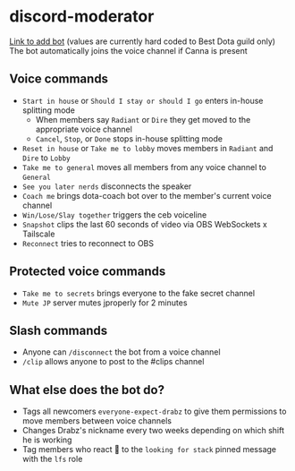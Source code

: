 # discord-moderator

[Link to add bot](https://discord.com/api/oauth2/authorize?client_id=1062766623578148945&permissions=8&scope=bot) (values are currently hard coded to Best Dota guild only)  
The bot automatically joins the voice channel if Canna is present

## Voice commands

- `Start in house` or `Should I stay or should I go` enters in-house splitting mode
  - When members say `Radiant` or `Dire` they get moved to the appropriate voice channel
  - `Cancel`, `Stop`, or `Done` stops in-house splitting mode
- `Reset in house` or `Take me to lobby` moves members in `Radiant` and `Dire` to `Lobby`
- `Take me to general` moves all members from any voice channel to `General`
- `See you later nerds` disconnects the speaker
- `Coach me` brings dota-coach bot over to the member's current voice channel
- `Win/Lose/Slay together` triggers the ceb voiceline
- `Snapshot` clips the last 60 seconds of video via OBS WebSockets x Tailscale
- `Reconnect` tries to reconnect to OBS

## Protected voice commands

- `Take me to secrets` brings everyone to the fake secret channel
- `Mute JP` server mutes jproperly for 2 minutes

## Slash commands

- Anyone can `/disconnect` the bot from a voice channel
- `/clip` allows anyone to post to the #clips channel

## What else does the bot do?

- Tags all newcomers `everyone-expect-drabz` to give them permissions to move members between voice channels
- Changes Drabz's nickname every two weeks depending on which shift he is working
- Tag members who react 👀 to the `looking for stack` pinned message with the `lfs` role
